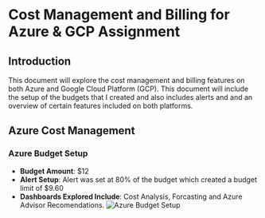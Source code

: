 # Cost Management and Billing for Azure & GCP Assignment #

## Introduction ##

  This document will explore the cost management and billing features on both Azure and Google Cloud Platform (GCP). 
  This document will include the setup of the budgets that I created and also includes alerts and and an overview of certain features included on both platforms.

## Azure Cost Management ##

### Azure Budget Setup ###

- **Budget Amount**: $12
- **Alert Setup**: Alert was set at 80% of the budget which created a budget limit of $9.60
- **Dashboards Explored Include**: Cost Analysis, Forcasting and Azure Advisor Recomendations.
![Azure Budget Setup](Screenshots/Azure_Budget_Final) 


  
